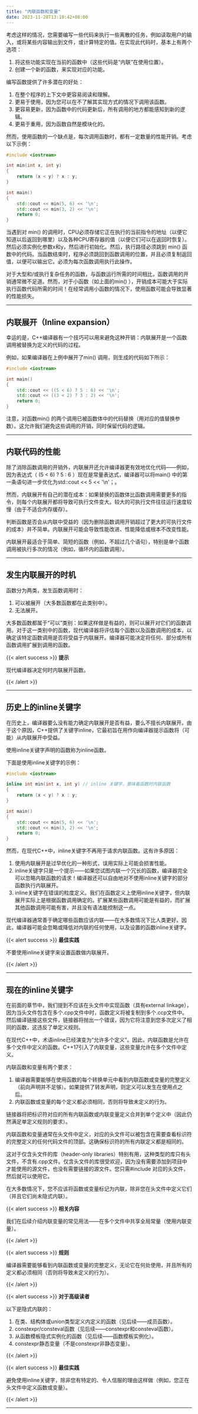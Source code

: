```yaml
---
title: "内联函数和变量"
date: 2023-11-28T13:19:42+08:00
---
```


考虑这样的情况，您需要编写一些代码来执行一些离散的任务，例如读取用户的输入，或将某些内容输出到文件，或计算特定的值。在实现此代码时，基本上有两个选项：

1. 将这些功能实现在当前的函数中（这些代码是“内联”在使用位置）。
2. 创建一个新的函数，来实现对应的功能。

编写函数提供了许多潜在的好处：

1. 在整个程序的上下文中更容易阅读和理解。
2. 更易于使用，因为您可以在不了解其实现方式的情况下调用该函数。
3. 更容易更新，因为函数中的代码更新后，所有调用的地方都能感知到新的逻辑。
4. 更易于重用，因为函数自然是模块化的。

然而，使用函数的一个缺点是，每次调用函数时，都有一定数量的性能开销。考虑以下示例：

```C++
#include <iostream>

int min(int x, int y)
{
    return (x < y) ? x : y;
}

int main()
{
    std::cout << min(5, 6) << '\n';
    std::cout << min(3, 2) << '\n';
    return 0;
}
```

当遇到对 min() 的调用时，CPU必须存储它正在执行的当前指令的地址（以便它知道以后返回到哪里）以及各种CPU寄存器的值（以便它们可以在返回时恢复）。然后必须实例化参数x和y，然后进行初始化。然后，执行路径必须跳到 min() 函数中的代码。当函数结束时，程序必须跳回到函数调用的位置，并且必须复制返回值，以便可以输出它。必须为每次函数调用执行此操作。

对于大型和/或执行复杂任务的函数，与函数运行所需的时间相比，函数调用的开销通常微不足道。然而，对于小函数（如上面的min() ），开销成本可能大于实际执行函数代码所需的时间！在经常调用小函数的情况下，使用函数可能会导致显著的性能损失。

***
## 内联展开（Inline expansion）

幸运的是，C++编译器有一个技巧可以用来避免这种开销：内联展开是一个函数调用被替换为定义的代码的过程。

例如，如果编译器在上例中展开了min() 调用，则生成的代码如下所示：

```C++
#include <iostream>

int main()
{
    std::cout << ((5 < 6) ? 5 : 6) << '\n';
    std::cout << ((3 < 2) ? 3 : 2) << '\n';
    return 0;
}
```

注意，对函数min() 的两个调用已被函数体中的代码替换（用对应的值替换参数）。这允许我们避免这些调用的开销，同时保留代码的逻辑。

***
## 内联代码的性能

除了消除函数调用的开销外，内联展开还允许编译器更有效地优化代码——例如，因为表达式（ (5 < 6) ? 5 : 6 ）现在是常量表达式，编译器可以将main() 中的第一条语句进一步优化为std::cout << 5 << '\n'；。

然而，内联展开有自己的潜在成本：如果替换的函数体比函数调用需要更多的指令，则每个内联展开都将导致可执行文件变大。较大的可执行文件往往运行速度较慢（由于不适合内存缓存）。

判断函数是否会从内联中受益的（因为删除函数调用开销超过了更大的可执行文件的成本）并不简单。内联展开可能会导致性能改进、性能降低或根本不改变性能。

内联展开最适合于简单、简短的函数（例如，不超过几个语句），特别是单个函数调用被执行多次的情况（例如，循环内的函数调用）。

***
## 发生内联展开的时机

函数分为两类，发生函数调用时：

1. 可以被展开（大多数函数都在此类别中）。
2. 无法展开。


大多数函数都属于“可以”类别：如果这样做是有益的，则可以展开对它们的函数调用。对于这一类别中的函数，现代编译器将评估每个函数以及函数调用的成本，以确定该特定函数调用是否将受益于内联展开。编译器可能决定将任何、部分或所有函数调用扩展到调用的函数。

{{< alert success >}}
**提示**

现代编译器决定何时内联展开函数。

{{< /alert >}}

***
## 历史上的inline关键字

在历史上，编译器要么没有能力确定内联展开是否有益，要么不擅长内联展开。由于这个原因，C++提供了关键字inline，它最初旨在用作向编译器提示函数将（可能）从内联展开中受益。

使用inline关键字声明的函数称为inline函数。

下面是使用inline关键字的示例：

```C++
#include <iostream>

inline int min(int x, int y) // inline 关键字，意味着函数时内联函数
{
    return (x < y) ? x : y;
}

int main()
{
    std::cout << min(5, 6) << '\n';
    std::cout << min(3, 2) << '\n';
    return 0;
}
```

然而，在现代C++中，inline关键字不再用于请求内联函数。这有许多原因：

1. 使用内联展开是过早优化的一种形式，误用实际上可能会损害性能。
2. inline关键字只是一个提示——如果您试图内联一个冗长的函数，编译器完全可以忽略内联函数的请求！编译器还可以自由地对不使用inline关键字的部分函数执行内联展开。
3. inline关键字在错误的粒度定义。我们在函数定义上使用inline关键字，但内联展开实际上是根据函数调用确定的。扩展某些函数调用可能是有益的，而扩展其他函数调用可能有害，并且没有语法能控制这一点。


现代编译器通常善于确定哪些函数应该内联——在大多数情况下比人类更好。因此，编译器可能会忽略或降低对内联的任何使用，以及设置的函数inline关键字。

{{< alert success >}}
**最佳实践**

不要使用inline关键字来设置函数做内联展开。

{{< /alert >}}

***
## 现在的inline关键字

在前面的章节中，我们提到不应该在头文件中实现函数（具有external linkage），因为当头文件包含在多个.cpp文件中时，函数定义将被复制到多个.ccp文件中。然后编译链接这些文件，链接器将抛出一个错误，因为它将注意到您多次定义了相同的函数，这违反了单定义规则。

在现代C++中，术语inline已经演变为“允许多个定义”。因此，内联函数是允许在多个文件中定义的函数。C++17引入了内联变量，这些变量允许在多个文件中定义。

内联函数和变量有两个要求：

1. 编译器需要能够在使用函数的每个转换单元中看到内联函数或变量的完整定义（前向声明并不足够）。如果提供了转发声明，则定义可以发生在使用点之后。
2. 内联函数或变量的每个定义都必须相同，否则将导致未定义的行为。

链接器将把标识符对应的所有内联函数或内联变量定义合并到单个定义中（因此仍然满足单定义规则的要求）。

内联函数和变量通常在头文件中定义，对应的头文件可以被包含在需要查看标识符的完整定义的任何代码文件的顶部。这确保标识符的所有内联定义都是相同的。

这对于仅含头文件的库（header-only libraries）特别有用，这种类型的库只有头文件，不含有.cpp文件。仅含头文件的库很受欢迎，因为没有需要添加到项目中才能使用的源文件，也没有需要链接的源文件。您只需#include 对应的头文件，然后就可以使用它。

在大多数情况下，您不应该将函数或变量标记为内联，除非您在头文件中定义它们（并且它们尚未隐式内联）。

{{< alert success >}}
**相关内容**

我们在后续介绍内联变量的常见用法——在多个文件中共享全局常量（使用内联变量）。

{{< /alert >}}

{{< alert success >}}
**规则**

编译器需要能够看到内联函数或变量的完整定义，无论它在何处使用，并且所有的定义都必须相同（否则将导致未定义的行为）。

{{< /alert >}}

{{< alert success >}}
**对于高级读者**

以下是隐式内联的：

1. 在类、结构体或union类型定义内定义的函数（见后续——成员函数）。
2. constexpr/consteval函数（见后续——constexpr和consteval函数）。
3. 从函数模板隐式实例化的函数（见后续——函数模板实例化）。
4. constexpr静态变量（不是constexpr非静态变量）。


{{< /alert >}}

{{< alert success >}}
**最佳实践**

避免使用inline关键字，除非您有特定的、令人信服的理由这样做（例如，您正在头文件中定义函数或变量）。

{{< /alert >}}

***
